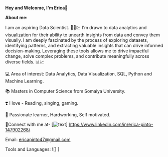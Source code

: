 **Hey and Welcome, I'm Erica**👋

**About me:**

I am an aspiring Data Scientist. 👩‍💼💹
I'm drawn to data analytics and visualization for their ability to unearth insights from data and convey them visually. I am deeply fascinated by the process of exploring datasets, identifying patterns, and extracting valuable insights that can drive informed decision-making. Leveraging these tools allows me to drive impactful change, solve complex problems, and contribute meaningfully across diverse fields. 📊📈

💻 Area of interest: Data Analytics, Data Visualization, SQL, Python and Machine Learning.

📚 Masters in Computer Science from Somaiya University.

❣️ I love - Reading, singing, gaming. 

🌟 Passionate learner, Hardworking, Self motivated.

🔗Connect with me at-
[![text](https://www.google.com/url?sa=i&url=https%3A%2F%2Fen.m.wikipedia.org%2Fwiki%2FFile%3ALinkedIn_logo_initials.png&psig=AOvVaw2BcB_68K1tPGXzQ3kei9mP&ust=1706814692812000&source=images&cd=vfe&opi=89978449&ved=0CBMQjRxqFwoTCNiNwa2qiIQDFQAAAAAdAAAAABAE)] https://www.linkedin.com/in/erica-pinto-147902268/   

Email: ericapinto47@gmail.com

Tools and Languages: ![]
]

